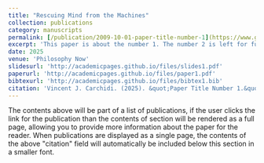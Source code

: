 ```yaml
---
title: "Rescuing Mind from the Machines"
collection: publications
category: manuscripts
permalink: [/publication/2009-10-01-paper-title-number-1](https://www.google.com/url?q=https%3A%2F%2Fphilosophynow.org%2Fissues%2F168%2FRescuing_Mind_from_the_Machines&sa=D)
excerpt: 'This paper is about the number 1. The number 2 is left for future work.'
date: 2025
venue: 'Philosophy Now'
slidesurl: 'http://academicpages.github.io/files/slides1.pdf'
paperurl: 'http://academicpages.github.io/files/paper1.pdf'
bibtexurl: 'http://academicpages.github.io/files/bibtex1.bib'
citation: 'Vincent J. Carchidi. (2025). &quot;Paper Title Number 1.&quot; <i>Journal 1</i>. 1(1).'
---
```

The contents above will be part of a list of publications, if the user clicks the link for the publication than the contents of section will be rendered as a full page, allowing you to provide more information about the paper for the reader. When publications are displayed as a single page, the contents of the above "citation" field will automatically be included below this section in a smaller font.
